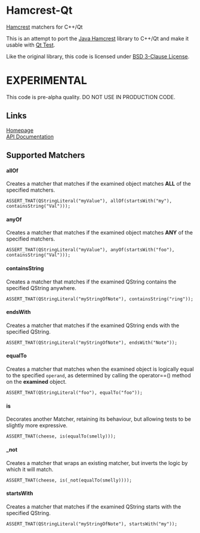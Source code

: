 Hamcrest-Qt
===========

[Hamcrest](http://hamcrest.org/) matchers for C++/Qt

This is an attempt to port the [Java Hamcrest](https://github.com/hamcrest/JavaHamcrest) library to C++/Qt and make it usable with [Qt Test](http://qt-project.org/doc/qt-5.1/qttestlib/qttest-index.html).

Like the original library, this code is licensed under [BSD 3-Clause License](http://opensource.org/licenses/BSD-3-Clause).

# EXPERIMENTAL
This code is pre-alpha quality. DO NOT USE IN PRODUCTION CODE.

## Links

[Homepage](http://cloose.github.io/Hamcrest-Qt)  
[API Documentation](http://cloose.github.io/Hamcrest-Qt/docs/html/index.html)

## Supported Matchers

#### allOf

Creates a matcher that matches if the examined object matches **ALL** of the specified matchers.

    ASSERT_THAT(QStringLiteral("myValue"), allOf(startsWith("my"), containsString("Val")));

#### anyOf

Creates a matcher that matches if the examined object matches **ANY** of the specified matchers.

    ASSERT_THAT(QStringLiteral("myValue"), anyOf(startsWith("foo"), containsString("Val")));

#### containsString

Creates a matcher that matches if the examined QString contains the specified
QString anywhere.

    ASSERT_THAT(QStringLiteral("myStringOfNote"), containsString("ring"));

#### endsWith

Creates a matcher that matches if the examined QString ends with the specified
QString.

    ASSERT_THAT(QStringLiteral("myStringOfNote"), endsWith("Note"));

#### equalTo

Creates a matcher that matches when the examined object is logically equal to the specified `operand`, as determined by calling the operator==() method on the **examined** object.

    ASSERT_THAT(QStringLiteral("foo"), equalTo("foo"));

#### is

Decorates another Matcher, retaining its behaviour, but allowing tests to be slightly more expressive.

    ASSERT_THAT(cheese, is(equalTo(smelly)));

#### _not

Creates a matcher that wraps an existing matcher, but inverts the logic by which it will match.

    ASSERT_THAT(cheese, is(_not(equalTo(smelly))));

#### startsWith


Creates a matcher that matches if the examined QString starts with the specified
QString.

    ASSERT_THAT(QStringLiteral("myStringOfNote"), startsWith("my"));
